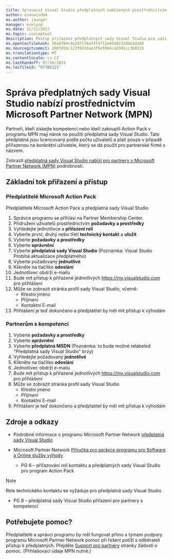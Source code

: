 ```yaml
---
title: Spravovat Visual Studio předplatných nabízených prostřednictvím Microsoft Partner Network (MPN) | Dokumentace Microsoftu
author: evanwindom
ms.author: jaunger
manager: evelynp
ms.date: 12/11/2017
ms.topic: conceptual
description: Postup přiřazení předplatných sady Visual Studio pro vaši koncoví uživatelé, pro partnery MPN.
ms.openlocfilehash: 50a0784c9a2d71f6af4f4ff2e6b98233db62dab8
ms.sourcegitcommit: 208395bc122f8d3dae3f5e5960c42981cc368310
ms.translationtype: MT
ms.contentlocale: cs-CZ
ms.lasthandoff: 07/10/2019
ms.locfileid: "67785121"
---
```

# <a name="managing-visual-studio-subscriptions-offered-through-the-microsoft-partner-network-mpn"></a>Správa předplatných sady Visual Studio nabízí prostřednictvím Microsoft Partner Network (MPN)

Partneři, kteří získejte kompetenci nebo kteří zakoupili Action Pack v programu MPN mají nárok na použití předplatná sady Visual Studio. Tato předplatná jsou licencovaný podle počtu uživatelů a platí pouze v případě přiřazenou na konkrétní uživatele, který se dá použít pro partnerské firmě s názvem.

Zobrazit [předplatná sady Visual Studio nabízí pro partnery v Microsoft Partner Network (MPN)](program-mpn.md) podrobnosti.

## <a name="high-level-assignment-and-access-flow"></a>Základní tok přiřazení a přístup

### <a name="microsoft-action-pack-subscribers"></a>Předplatitelé Microsoft Action Pack
Předplatitele Microsoft Action Pack a předplatná sady Visual Studio

1. Správce programu se přihlásí na Partner Membership Center.
2. Přidružení uživatelů prostřednictvím **požadavky a prostředky**
3. Vyhledejte jednotlivce a **přiřazení rolí**
4. Vyberte první, druhý nebo třetí **technický kontakt** a **uložit**
5. Vyberte **požadavky a prostředky**
6. Vyberte **oprávnění**
7. Vyberte **předplatná sady Visual Studio** (Poznámka: Visual Studio Probíhá aktualizace předplatného)
8. Vyberte požadovaný **jednotlivé**
9. Klikněte na tlačítko **odeslání**
10. Jednotlivec obdrží e-mailu
11. Bude mít přístup k přiřazené jednotlivých [ https://my.visualstudio.com ](https://my.visualstudio.com?wt.mc_id=o~msft~docs) pro přihlášení
12. Může se zobrazit stránka profil sady Visual Studio, včetně:
    - Křestní jméno
    - Příjmení
    - Kontaktní E-mail
13. Přihlášení je teď dokončeno a předplatitel by měl mít přístup k výhodám

### <a name="competency-partners"></a>Partnerům s kompetencí
1. Vyberte **požadavky a prostředky**
2. Vyberte **oprávnění**
3. Vyberte **předplatná MSDN** (Poznámka: to bude možné relabeled "Předplatná sady Visual Studio" brzy)
4. Vyhledejte požadovaný **jednotlivé**
5. Klikněte na tlačítko **odeslání**
6. Jednotlivec obdrží e-mailu
7. Bude mít přístup k přiřazené jednotlivých [ https://my.visualstudio.com ](https://my.visualstudio.com?wt.mc_id=o~msft~docs) pro přihlášení
8. Může se zobrazit stránka profil sady Visual Studio
    - Křestní jméno
    - Příjmení
    - Kontaktní E-mail
9. Přihlášení je teď dokončeno a předplatitel by měl mít přístup k výhodám

## <a name="resources-and-references"></a>Zdroje a odkazy

- Podrobné informace o programu Microsoft Partner Network [předplatná sady Visual Studio](https://partner.microsoft.com/membership/msdn-subscriptions)

- Microsoft Partner Network [Příručka pro správce programu pro Software a Online služby výhody](https://assets.microsoft.com/Program-Administrator-Guide-to-Software-and-Online-Services-Benefits_1.pdf)
    - PG 6 – přiřazování rolí kontaktu a předplatných sady Visual Studio pro program Action Pack

> [!NOTE]
> Role technického kontaktu se vyžaduje pro předplatná sady Visual Studio
> - PG 8 – předplatná sady Visual Studio přiřazení pro partnery s kompetencí

## <a name="need-help"></a>Potřebujete pomoc?
Předplatitelé a správci programu by měl fungovat přímo s týmem podpory programu Microsoft Partner Network pomoc při řešení potíží s odběrateli přístup k předplatných. Přejděte [Support pro partnery](https://partner.microsoft.com/support) stránky žádostí o pomoc. (Přihlašovací údaje MPN nutné.)
